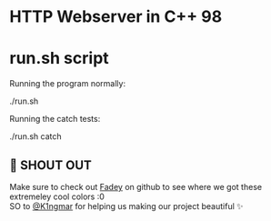 # HTTP Webserver in C++ 98
# run.sh script
Running the program normally:

  ./run.sh

Running the catch tests:

  ./run.sh catch


## 💖 SHOUT OUT
Make sure to check out [Fadey](https://github.com/K1ngmar/Fadey.git) on github to see where we got these extremeley cool colors :0\
SO to [@K1ngmar](https://github.com/K1ngmar) for helping us making our project beautiful ✨
